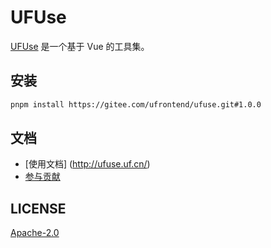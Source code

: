 # UFUse

[UFUse](https://gitee.com/ufrontend/ufuse) 是一个基于 Vue 的工具集。

## 安装

```bash
pnpm install https://gitee.com/ufrontend/ufuse.git#1.0.0
```

## 文档

+ [使用文档] (http://ufuse.uf.cn/)
+ [参与贡献](http://ufuse.uf.cn/development.html)

## LICENSE

[Apache-2.0](https://gitee.com/ufrontend/ufuse/blob/main/LICENSE)
